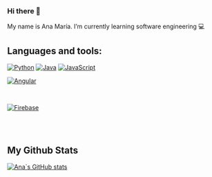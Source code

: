 ### Hi there 👋

My name is Ana María.
I’m currently learning software engineering 💻

## Languages and tools:

[![Python](https://img.shields.io/badge/Python-yellow?style=for-the-badge&logo=python&logoColor=white&labelColor=101010)]()
[![Java](https://img.shields.io/badge/Java-007396?style=for-the-badge&logo=java&logoColor=white&labelColor=101010)]()
[![JavaScript](https://img.shields.io/badge/JavaScript-F7DF1E?style=for-the-badge&logo=javascript&logoColor=white&labelColor=101010)]()
</br>

[![Angular](https://img.shields.io/badge/Angular-C3002F?style=for-the-badge&logo=angular&logoColor=white&labelColor=101010)]()

</br>

[![Firebase](https://img.shields.io/badge/Firebase-FFCA28?style=for-the-badge&logo=firebase&logoColor=white&labelColor=101010)]()

</br>
</br>

## My Github Stats
[![Ana`s GitHub stats](https://github-readme-stats.vercel.app/api?username=anaMJimenezPerez)](https://github.com/anuraghazra/github-readme-stats)
